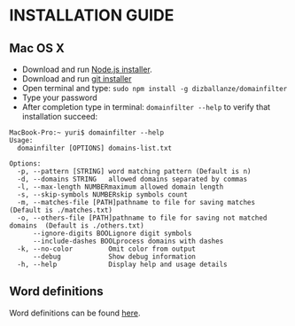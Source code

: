 INSTALLATION GUIDE
==================

Mac OS X
--------

-  Download and run [Node.js installer](http://nodejs.org/dist/v0.10.22/node-v0.10.22.pkg).
-  Download and run [git installer](https://code.google.com/p/git-osx-installer/downloads/list?can=3&q=&sort=-uploaded&colspec=Filename+Summary+Uploaded+Size+DownloadCount)
-  Open terminal and type: `sudo npm install -g dizballanze/domainfilter`
-  Type your password
-  After completion type in terminal: `domainfilter --help` to verify that installation succeed:

```
MacBook-Pro:~ yuri$ domainfilter --help
Usage:
  domainfilter [OPTIONS] domains-list.txt

Options: 
  -p, --pattern [STRING] word matching pattern (Default is n)
  -d, --domains STRING   allowed domains separated by commas
  -l, --max-length NUMBERmaximum allowed domain length
  -s, --skip-symbols NUMBERskip symbols count
  -m, --matches-file [PATH]pathname to file for saving matches (Default is ./matches.txt)
  -o, --others-file [PATH]pathname to file for saving not matched domains  (Default is ./others.txt)
      --ignore-digits BOOLignore digit symbols
      --include-dashes BOOLprocess domains with dashes
  -k, --no-color         Omit color from output
      --debug            Show debug information
  -h, --help             Display help and usage details

```

Word definitions
----------------

Word definitions can be found [here](http://wordnetweb.princeton.edu/perl/webwn).